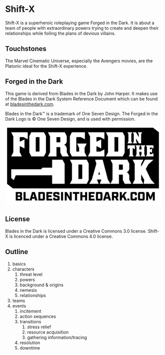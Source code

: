 # Shift-X

Shift-X is a superheroic roleplaying game Forged in the Dark. It is about a team of people with extraordinary powers trying to create and deepen their relationships while foiling the plans of devious villains.  

## Touchstones

The Marvel Cinematic Universe, especially the Avengers movies, are the Platonic ideal for the Shift-X experience. 

## Forged in the Dark

This game is derived from Blades in the Dark by John Harper. It makes use of the Blades in the Dark System Reference Document which can be found at [bladesinthedark.com](http://bladesinthedark.com).

Blades in the Dark™ is a trademark of One Seven Design. The Forged in the Dark Logo is © One Seven Design, and is used with permission.

![forged in the dark](assets/forged_in_the_dark_logo_0.png)

## License

Blades in the Dark is licensed under a Creative Commons 3.0 license. 
Shift-X is licenced under a Creative Commons 4.0 license.

## Outline

1. basics
2. characters
   1. threat level
   1. powers
   1. background & origins
   1. nemesis
   1. relationships
1. teams
1. events <!-- what is the structure of an event?  -->
   1. incitement
   1. action sequences <!--how much can we flex what an action sequence is? Can we think of the final scene in Jessica jones as an action sequence? It would be cool if we  could.-->
   1. transitions
      1. stress relief
      1. resource acquisition
      1. gathering information/tracing
   1. resolution <!-- A scene/sequence where the stakes are the highest -->
   1. downtime
